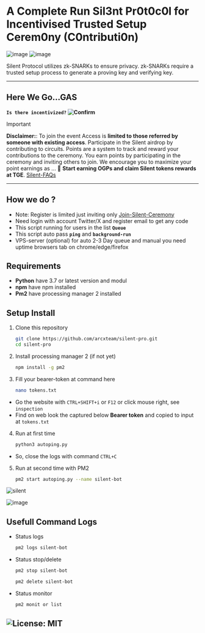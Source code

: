 # A Complete Run Sil3nt Pr0t0c0l for Incentivised Trusted Setup Cerem0ny (C0ntributi0n)

![image](https://github.com/user-attachments/assets/64fd52c6-fd6d-49cd-acb0-bb62c3641c40)
![image](https://github.com/user-attachments/assets/1754b50d-f1d8-4b7a-b70d-b649b8543654)

Silent Protocol utilizes zk-SNARKs to ensure privacy. zk-SNARKs require a trusted setup process to generate a proving key and verifying key.

---

## Here We Go...GAS 

**`Is there incentivized?` ![Confirm](https://img.shields.io/badge/confirm-yes-brightgreen)**

> [!IMPORTANT]
> **Disclaimer:**: To join the event Access is **limited to those referred by someone with existing access**. Participate in the Silent airdrop by contributing to circuits. Points are a system to track and reward your contributions to the ceremony. You earn points by participating in the ceremony and inviting others to join. We encourage you to maximize your point earnings as ... 🤫 **Start earning OGPs and claim Silent tokens rewards at TGE**. [Silent-FAQs](https://ceremony.silentprotocol.org/?ref=842976190050660352)

---

## How we do ?

- Note: Register is limited just inviting only [Join-Silent-Ceremony](https://ceremony.silentprotocol.org/?ref=842976190050660352)
- Need login with account Twitter/X and register email to get any code
- This script running for users in the list **`Queue`**
- This script auto pass **`ping`** and **`background-run`**
- VPS-server (optional) for auto 2-3 Day queue and manual you need uptime browsers tab on chrome/edge/firefox


## Requirements

- **Python** have 3.7 or latest version and modul
- **npm** have npm installed
- **Pm2** have processing manager 2 installed

## Setup Install

1. Clone this repository
   ```bash
   git clone https://github.com/arcxteam/silent-pro.git
   cd silent-pro
   ```
2. Install processing manager 2 (if not yet)
   ```bash
   npm install -g pm2
   ```
3. Fill your bearer-token at command here
    ```bash
    nano tokens.txt
    ```
  - Go the website with `CTRL+SHIFT+i` or `F12` or click mouse right, see `inspection`
  - Find on web look the captured below **Bearer token** and copied to input at `tokens.txt`
4. Run at first time
    ```bash
    python3 autoping.py
    ```
  - So, close the logs with command `CTRL+C`
5.  Run at second time with PM2
    ```bash
    pm2 start autoping.py --name silent-bot
    ```

![silent](https://github.com/user-attachments/assets/29dc0bcc-48cc-410a-bbb7-05f324ff97fd)

![image](https://github.com/user-attachments/assets/1782b7bc-cad2-4548-b4ad-89e1f5dc9623)

## Usefull Command Logs

- Status logs
   ```bash
   pm2 logs silent-bot
   ```
- Status stop/delete
   ```bash
   pm2 stop silent-bot
   ```

   ```bash
   pm2 delete silent-bot
   ```
- Status monitor
   ```bash
   pm2 monit or list
   ```

## ![License: MIT](https://img.shields.io/badge/License-MIT-yellow.svg)
